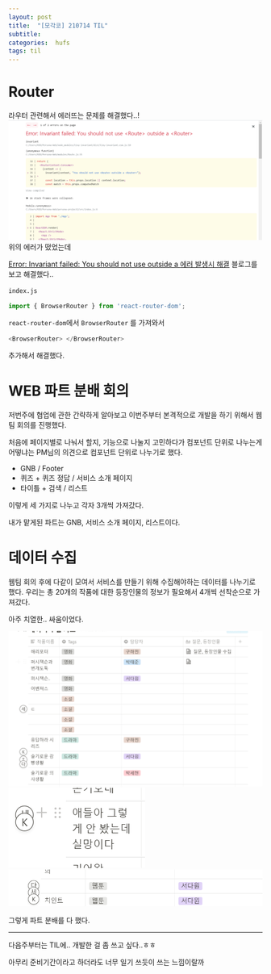 ```yaml
---
layout: post
title:  "[모각코] 210714 TIL"
subtitle:   
categories:  hufs
tags: til
---
```

# Router
라우터 관련해서 에러뜨는 문제를 해결했다..!
![coding](/assets/img/posts/router_error.png)
위의 에러가 떴었는데

[Error: Invariant failed: You should not use <Route> outside a <Router> 에러 발생시 해결](https://akdl911215.tistory.com/294) 블로그를 보고 해결했다..

`index.js`
```js
import { BrowserRouter } from 'react-router-dom'; 
```
`react-router-dom`에서 `BrowserRouter` 를 가져와서  
```js
<BrowserRouter> </BrowserRouter> 
```
추가해서 해결했다.


# WEB 파트 분배 회의
저번주에 협업에 관한 간략하게 알아보고 이번주부터 본격적으로 개발을 하기 위해서 웹팀 회의를 진행했다.

처음에 페이지별로 나눠서 할지, 기능으로 나눌지 고민하다가 컴포넌트 단위로 나누는게 어떻냐는 PM님의 의견으로 컴포넌트 단위로 나누기로 했다.

- GNB / Footer
- 퀴즈 + 퀴즈 정답 / 서비스 소개 페이지
- 타이틀 + 검색 / 리스트

이렇게 세 가지로 나누고 각자 3개씩 가져갔다.

내가 맡게된 파트는 GNB, 서비스 소개 페이지, 리스트이다.

# 데이터 수집
웹팀 회의 후에 다같이 모여서 서비스를 만들기 위해 수집해야하는 데이터를 나누기로 했다. 우리는 총 20개의 작품에 대한 등장인물의 정보가 필요해서 4개씩 선착순으로 가져갔다.

아주 치열한.. 싸움이었다.

![coding](/assets/img/posts/data_1.png)
![coding](/assets/img/posts/data_2.png)
![coding](/assets/img/posts/data_3.png)

그렇게 파트 분배를 다 했다.

- - -

다음주부터는 TIL에.. 개발한 걸 좀 쓰고 싶다..ㅎㅎ

아무리 준비기간이라고 하더라도 너무 일기 쓰듯이 쓰는 느낌이랄까